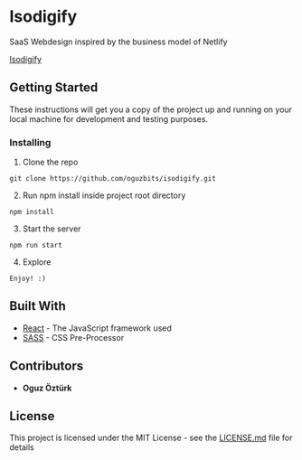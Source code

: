 # Isodigify

SaaS Webdesign inspired by the business model of Netlify

[Isodigify](https://isodigify.oguzbits.com/)

## Getting Started

These instructions will get you a copy of the project up and running on your local machine for development and testing purposes.

### Installing

1. Clone the repo

```
git clone https://github.com/oguzbits/isodigify.git
```

2. Run npm install inside project root directory

```
npm install
```

3. Start the server

```
npm run start
```

4. Explore

```
Enjoy! :)
```

## Built With

- [React](https://reactjs.org/) - The JavaScript framework used
- [SASS](https://sass-lang.com/) - CSS Pre-Processor

## Contributors

- **Oguz Öztürk**

## License

This project is licensed under the MIT License - see the [LICENSE.md](LICENSE.md) file for details
